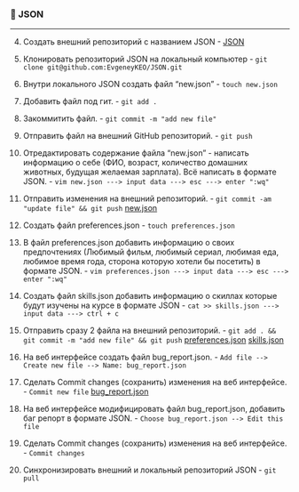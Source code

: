 ### :large_orange_diamond: JSON
 _________________________________________________________________________________
 4. Создать внешний репозиторий c названием JSON            - [JSON](https://github.com/EvgeneyKEO/JSON.git)

 5. Клонировать репозиторий JSON на локальный компьютер     - `git clone git@github.com:EvgeneyKEO/JSON.git`

 6. Внутри локального JSON создать файл “new.json”          - `touch new.json`

 7. Добавить файл под гит.                                  - `git add .`

 8. Закоммитить файл.                                       - `git commit -m "add new file"`

 9. Отправить файл на внешний GitHub репозиторий.           - `git push`

 10. Отредактировать содержание файла “new.json” - написать 
информацию о себе (ФИО, возраст, количество домашних
животных, будущая желаемая зарплата).
Всё написать в формате JSON.                                - `vim new.json ---> input data ---> esc ---> enter ":wq"`
                                                               
 11. Отправить изменения на внешний репозиторий.            - `git commit -am "update file" && git push`
 							       [new.json](https://github.com/EvgeneyKEO/JSON/blob/cc2c6d91e579d92e0c575d1b85dd255531e6935c/new.json)

 12. Создать файл preferences.json                          - `touch preferences.json`

 13. В файл preferences.json добавить информацию о своих 
предпочтениях (Любимый фильм, любимый сериал, любимая еда,
любимое время года, сторона которую хотели бы посетить) 
в формате JSON.                                             - `vim preferences.json ---> input data ---> esc ---> enter ":wq"`

 14. Создать файл skills.json добавить информацию о скиллах
которые будут изучены на курсе в формате JSON               - `cat >> skills.json ---> input data ---> ctrl + c`

 15. Отправить сразу 2 файла на внешний репозиторий.        - `git add . && git commit -m "add new file" && git push` [preferences.json](https://github.com/EvgeneyKEO/JSON/blob/cc2c6d91e579d92e0c575d1b85dd255531e6935c/bug_report.json) [skills.json](https://github.com/EvgeneyKEO/JSON/blob/cc2c6d91e579d92e0c575d1b85dd255531e6935c/skills.json)

 16. На веб интерфейсе создать файл bug_report.json.        - `Add file --> Create new file --> Name: bug_report.json`

 17. Сделать Commit changes (сохранить) 
изменения на веб интерфейсе.				    - `Commit new file`  [bug_report.json](https://github.com/EvgeneyKEO/JSON/blob/cc2c6d91e579d92e0c575d1b85dd255531e6935c/skills.json)

 18. На веб интерфейсе модифицировать файл 
bug_report.json, добавить баг репорт в формате JSON.        - `Choose bug_report.json --> Edit this file` 

 19. Сделать Commit changes (сохранить) изменения
на веб интерфейсе.					    - `Commit changes`

 20. Синхронизировать внешний и локальный репозиторий JSON  - `git pull`
